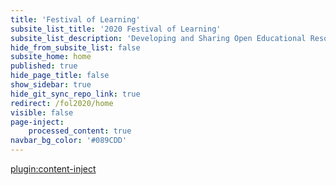 ```yaml
---
title: 'Festival of Learning'
subsite_list_title: '2020 Festival of Learning'
subsite_list_description: 'Developing and Sharing Open Educational Resources with Grav'
hide_from_subsite_list: false
subsite_home: home
published: true
hide_page_title: false
show_sidebar: true
hide_git_sync_repo_link: true
redirect: /fol2020/home
visible: false
page-inject:
    processed_content: true
navbar_bg_color: '#089CDD'
---
```


[plugin:content-inject](home/_important-reminders)
